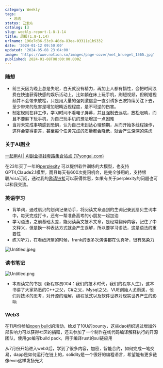 ```yaml
---
category: Weekly
tags:
  - 总结
status: 已发布
catalog: []
slug: weekly-report-1-8-1-14
title: 周报(1.8-1.14)
urlname: 196e7d36-53c0-48da-83ea-03311e1b9332
date: '2024-01-12 09:50:00'
updated: '2024-05-08 23:04:00'
image: 'https://www.notion.so/images/page-cover/met_bruegel_1565.jpg'
published: 2024-01-08T08:00:00.000Z
---
```


### 随想

- 前三天因为晚上总是失眠，白天就没有精力，再加上人都有惰性，会把时间浪费在快速获得快感的娱乐活动上，比如躺在床上玩手机，刷短视频，但刷短视频并不会带来放松，只是用大量的强刺激信息一直引诱多巴胺持续关注下去，至少带来的危害是增加眼睛近视程度，是不可逆的伤害。
- 制定规则在非工作，学习时间不看电子屏幕，并且强制去远眺，放松眼睛，而且不要躺下玩手机，为自己玩手机的想法增加一点困难
- 当对未完成事项感到恐惧，认为自己未到达心理预期，从而开始多线程操作，这样会变得更差，甚至每个任务完成的质量都会降低，就会产生深深的焦虑

### 关于AI副业


[一起用AI | AI副业搞钱套路集合站点 (17yongai.com)](https://17yongai.com/)


在23年买了一年的[perplexity](https://www.perplexity.ai/) 可以提供软件训练的大模型，也支持GPT4,Claude2.1模型，而且每天有600次提问机会，是完全够用的，支持银联/visa订阅，通过我的[邀请链接](https://perplexity.ai/pro?referral_code=SGJ7X87B)可以获得优惠，如果有关于perplexity的问题也可以和我交流。


### 英语学习

- 背单词，通过扇贝的划词记录助手，将阅读文章遇到的生词记录到扇贝生词本中，每天完成打卡，还有一帮准备高考的小朋友一起加油
- 学习语法，之前基础太差，能阅读英文技术文章，是经常翻译内容，记住了中文释义，但是换一种表达方式就会产生误解，所以要学习语法，这是语法的重要性
- 练习听力，在看纸牌屋的时候，frank的很多次演讲都在认真听，很有感染力

![Untitled.jpeg](https://prod-files-secure.s3.us-west-2.amazonaws.com/5d24fe63-e567-4804-86f9-9fdc62e13082/c33f3733-be40-431e-a494-10399ac86f32/Untitled.jpeg?X-Amz-Algorithm=AWS4-HMAC-SHA256&X-Amz-Content-Sha256=UNSIGNED-PAYLOAD&X-Amz-Credential=AKIAT73L2G45FSPPWI6X%2F20250103%2Fus-west-2%2Fs3%2Faws4_request&X-Amz-Date=20250103T053733Z&X-Amz-Expires=3600&X-Amz-Signature=ca2d30bac86814c3402a15f0845d21329e4ec7146f60e4560460c4127d1fe395&X-Amz-SignedHeaders=host&x-id=GetObject)


### 读书笔记


![Untitled.png](https://prod-files-secure.s3.us-west-2.amazonaws.com/5d24fe63-e567-4804-86f9-9fdc62e13082/96aa439a-1c95-4054-aa84-ef4e0c8eb5d1/Untitled.png?X-Amz-Algorithm=AWS4-HMAC-SHA256&X-Amz-Content-Sha256=UNSIGNED-PAYLOAD&X-Amz-Credential=AKIAT73L2G45FSPPWI6X%2F20250103%2Fus-west-2%2Fs3%2Faws4_request&X-Amz-Date=20250103T053733Z&X-Amz-Expires=3600&X-Amz-Signature=7eac7c6101259da7449e3a3817b3e8180f829dcd514c39bac86cb4b9a72b63f8&X-Amz-SignedHeaders=host&x-id=GetObject)

- 本周读完的书是《新程序员004：我们的技术时代，我们的程序人生》，这本书讲了大家熟悉的C++之父，C#之父，Mysql之父，VUE创始人尤雨溪，他们对技术的思考，对开源的理解，编程范式以及软件世界对现实世界产生的影响

### Web3


在11月份参加[open build](https://openbuild.xyz/learn/challenges)的活动，给发了10U的bounty，这些dao组织通过增加外部影响力可以获得社区的捐赠，还去参加了一个制作在线代码编译解释执行的开源团队，使用go编写build pack，用于编译rust的sui链应用


从7月份开始进入web3后，学到了很多内容，加密，智能合约，如何完成一笔交易，dapp是如何运行在链上的，solidity是一个很好的编程语言，希望能有更多链像evm这样发扬光大

